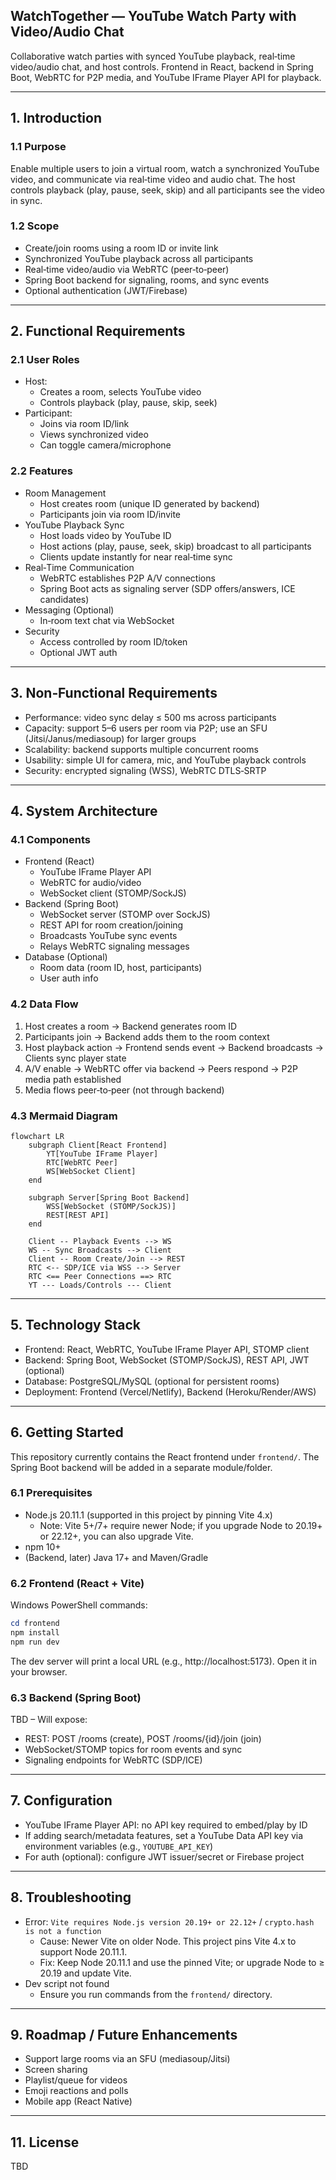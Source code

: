 ## WatchTogether — YouTube Watch Party with Video/Audio Chat

Collaborative watch parties with synced YouTube playback, real‑time video/audio chat, and host controls. Frontend in React, backend in Spring Boot, WebRTC for P2P media, and YouTube IFrame Player API for playback.

---

## 1. Introduction

### 1.1 Purpose
Enable multiple users to join a virtual room, watch a synchronized YouTube video, and communicate via real‑time video and audio chat. The host controls playback (play, pause, seek, skip) and all participants see the video in sync.

### 1.2 Scope
- Create/join rooms using a room ID or invite link
- Synchronized YouTube playback across all participants
- Real‑time video/audio via WebRTC (peer‑to‑peer)
- Spring Boot backend for signaling, rooms, and sync events
- Optional authentication (JWT/Firebase)

---

## 2. Functional Requirements

### 2.1 User Roles
- Host:
	- Creates a room, selects YouTube video
	- Controls playback (play, pause, skip, seek)
- Participant:
	- Joins via room ID/link
	- Views synchronized video
	- Can toggle camera/microphone

### 2.2 Features
- Room Management
	- Host creates room (unique ID generated by backend)
	- Participants join via room ID/invite
- YouTube Playback Sync
	- Host loads video by YouTube ID
	- Host actions (play, pause, seek, skip) broadcast to all participants
	- Clients update instantly for near real‑time sync
- Real‑Time Communication
	- WebRTC establishes P2P A/V connections
	- Spring Boot acts as signaling server (SDP offers/answers, ICE candidates)
- Messaging (Optional)
	- In‑room text chat via WebSocket
- Security
	- Access controlled by room ID/token
	- Optional JWT auth

---

## 3. Non‑Functional Requirements
- Performance: video sync delay ≤ 500 ms across participants
- Capacity: support 5–6 users per room via P2P; use an SFU (Jitsi/Janus/mediasoup) for larger groups
- Scalability: backend supports multiple concurrent rooms
- Usability: simple UI for camera, mic, and YouTube playback controls
- Security: encrypted signaling (WSS), WebRTC DTLS‑SRTP

---

## 4. System Architecture

### 4.1 Components
- Frontend (React)
	- YouTube IFrame Player API
	- WebRTC for audio/video
	- WebSocket client (STOMP/SockJS)
- Backend (Spring Boot)
	- WebSocket server (STOMP over SockJS)
	- REST API for room creation/joining
	- Broadcasts YouTube sync events
	- Relays WebRTC signaling messages
- Database (Optional)
	- Room data (room ID, host, participants)
	- User auth info

### 4.2 Data Flow
1) Host creates a room → Backend generates room ID
2) Participants join → Backend adds them to the room context
3) Host playback action → Frontend sends event → Backend broadcasts → Clients sync player state
4) A/V enable → WebRTC offer via backend → Peers respond → P2P media path established
5) Media flows peer‑to‑peer (not through backend)

### 4.3 Mermaid Diagram
```mermaid
flowchart LR
	subgraph Client[React Frontend]
		YT[YouTube IFrame Player]
		RTC[WebRTC Peer]
		WS[WebSocket Client]
	end

	subgraph Server[Spring Boot Backend]
		WSS[WebSocket (STOMP/SockJS)]
		REST[REST API]
	end

	Client -- Playback Events --> WS
	WS -- Sync Broadcasts --> Client
	Client -- Room Create/Join --> REST
	RTC <-- SDP/ICE via WSS --> Server
	RTC <== Peer Connections ==> RTC
	YT --- Loads/Controls --- Client
```

---

## 5. Technology Stack
- Frontend: React, WebRTC, YouTube IFrame Player API, STOMP client
- Backend: Spring Boot, WebSocket (STOMP/SockJS), REST API, JWT (optional)
- Database: PostgreSQL/MySQL (optional for persistent rooms)
- Deployment: Frontend (Vercel/Netlify), Backend (Heroku/Render/AWS)

---

## 6. Getting Started

This repository currently contains the React frontend under `frontend/`. The Spring Boot backend will be added in a separate module/folder.

### 6.1 Prerequisites
- Node.js 20.11.1 (supported in this project by pinning Vite 4.x)
	- Note: Vite 5+/7+ require newer Node; if you upgrade Node to 20.19+ or 22.12+, you can also upgrade Vite.
- npm 10+
- (Backend, later) Java 17+ and Maven/Gradle

### 6.2 Frontend (React + Vite)
Windows PowerShell commands:

```powershell
cd frontend
npm install
npm run dev
```

The dev server will print a local URL (e.g., http://localhost:5173). Open it in your browser.

### 6.3 Backend (Spring Boot)
TBD – Will expose:
- REST: POST /rooms (create), POST /rooms/{id}/join (join)
- WebSocket/STOMP topics for room events and sync
- Signaling endpoints for WebRTC (SDP/ICE)

---

## 7. Configuration
- YouTube IFrame Player API: no API key required to embed/play by ID
- If adding search/metadata features, set a YouTube Data API key via environment variables (e.g., `YOUTUBE_API_KEY`)
- For auth (optional): configure JWT issuer/secret or Firebase project

---

## 8. Troubleshooting
- Error: `Vite requires Node.js version 20.19+ or 22.12+` / `crypto.hash is not a function`
	- Cause: Newer Vite on older Node. This project pins Vite 4.x to support Node 20.11.1.
	- Fix: Keep Node 20.11.1 and use the pinned Vite; or upgrade Node to ≥ 20.19 and update Vite.
- Dev script not found
	- Ensure you run commands from the `frontend/` directory.

---

## 9. Roadmap / Future Enhancements
- Support large rooms via an SFU (mediasoup/Jitsi)
- Screen sharing
- Playlist/queue for videos
- Emoji reactions and polls
- Mobile app (React Native)

---

## 11. License
TBD
